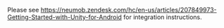 Please see https://neumob.zendesk.com/hc/en-us/articles/207849973-Getting-Started-with-Unity-for-Android for integration instructions.